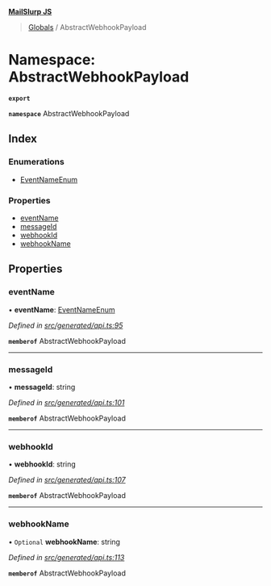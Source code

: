 **[MailSlurp JS](../README.md)**

> [Globals](../README.md) / AbstractWebhookPayload

# Namespace: AbstractWebhookPayload

**`export`** 

**`namespace`** AbstractWebhookPayload

## Index

### Enumerations

* [EventNameEnum](../enums/abstractwebhookpayload.eventnameenum.md)

### Properties

* [eventName](abstractwebhookpayload.md#eventname)
* [messageId](abstractwebhookpayload.md#messageid)
* [webhookId](abstractwebhookpayload.md#webhookid)
* [webhookName](abstractwebhookpayload.md#webhookname)

## Properties

### eventName

•  **eventName**: [EventNameEnum](../enums/abstractwebhookpayload.eventnameenum.md)

*Defined in [src/generated/api.ts:95](https://github.com/mailslurp/mailslurp-client/blob/37bf78e/src/generated/api.ts#L95)*

**`memberof`** AbstractWebhookPayload

___

### messageId

•  **messageId**: string

*Defined in [src/generated/api.ts:101](https://github.com/mailslurp/mailslurp-client/blob/37bf78e/src/generated/api.ts#L101)*

**`memberof`** AbstractWebhookPayload

___

### webhookId

•  **webhookId**: string

*Defined in [src/generated/api.ts:107](https://github.com/mailslurp/mailslurp-client/blob/37bf78e/src/generated/api.ts#L107)*

**`memberof`** AbstractWebhookPayload

___

### webhookName

• `Optional` **webhookName**: string

*Defined in [src/generated/api.ts:113](https://github.com/mailslurp/mailslurp-client/blob/37bf78e/src/generated/api.ts#L113)*

**`memberof`** AbstractWebhookPayload
